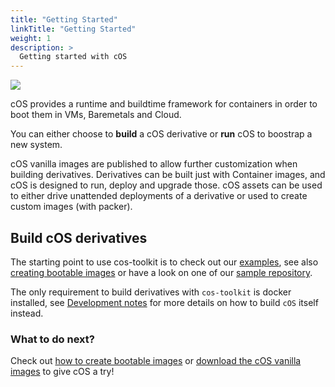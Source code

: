 ```yaml
---
title: "Getting Started"
linkTitle: "Getting Started"
weight: 1
description: >
  Getting started with cOS
---
```


![](https://docs.google.com/drawings/d/e/2PACX-1vRSuocC4_2rHeJAWW2vqinw_EZeZxTzJFo5ZwnJaL_sdKab_R_OsCTLT_LFh1_L5fUcA_2i9FIe-k69/pub?w=1223&h=691)

cOS provides a runtime and buildtime framework for containers in order to boot them in VMs, Baremetals and Cloud.

You can either choose to **build** a cOS derivative or **run** cOS to boostrap a new system.

cOS vanilla images are published to allow further customization when building derivatives. Derivatives can be built just with Container images, and cOS is designed to run, deploy and upgrade those. cOS assets can be used to either drive unattended deployments of a derivative or used to create custom images (with packer).

## Build cOS derivatives

The starting point to use cos-toolkit is to check out our [examples](https://github.com/rancher-sandbox/cOS-toolkit/tree/master/examples), see also [creating bootable images](../creating-derivatives/creating_bootable_images) or have a look on one of our [sample repository](https://github.com/rancher-sandbox/cos-toolkit-sample-repo).

The only requirement to build derivatives with `cos-toolkit` is docker installed, see [Development notes](../development) for more details on how to build `cOS` itself instead.

### What to do next?

Check out [how to create bootable images](../creating-derivatives/creating_bootable_images) or [download the cOS vanilla images](../getting-started/download) to give cOS a try!
